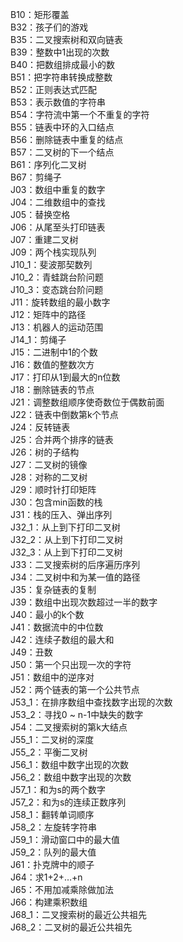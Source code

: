 B10：矩形覆盖  
B32：孩子们的游戏  
B35：二叉搜索树和双向链表  
B39：整数中1出现的次数  
B40：把数组排成最小的数  
B51：把字符串转换成整数  
B52：正则表达式匹配  
B53：表示数值的字符串  
B54：字符流中第一个不重复的字符  
B55：链表中环的入口结点  
B56：删除链表中重复的结点  
B57：二叉树的下一个结点  
B61：序列化二叉树  
B67：剪绳子  
J03：数组中重复的数字  
J04：二维数组中的查找  
J05：替换空格  
J06：从尾至头打印链表  
J07：重建二叉树  
J09：两个栈实现队列  
J10_1：斐波那契数列  
J10_2：青蛙跳台阶问题  
J10_3：变态跳台阶问题  
J11：旋转数组的最小数字  
J12：矩阵中的路径  
J13：机器人的运动范围  
J14_1：剪绳子  
J15：二进制中1的个数  
J16：数值的整数次方  
J17：打印从1到最大的n位数  
J18：删除链表的节点  
J21：调整数组顺序使奇数位于偶数前面  
J22：链表中倒数第k个节点  
J24：反转链表  
J25：合并两个排序的链表  
J26：树的子结构  
J27：二叉树的镜像  
J28：对称的二叉树  
J29：顺时针打印矩阵  
J30：包含min函数的栈  
J31：栈的压入、弹出序列  
J32_1：从上到下打印二叉树  
J32_2：从上到下打印二叉树  
J32_3：从上到下打印二叉树  
J33：二叉搜索树的后序遍历序列  
J34：二叉树中和为某一值的路径  
J35：复杂链表的复制  
J39：数组中出现次数超过一半的数字  
J40：最小的k个数  
J41：数据流中的中位数  
J42：连续子数组的最大和  
J49：丑数  
J50：第一个只出现一次的字符  
J51：数组中的逆序对  
J52：两个链表的第一个公共节点  
J53_1：在排序数组中查找数字出现的次数  
J53_2：寻找0 ~ n-1中缺失的数字  
J54：二叉搜索树的第k大结点  
J55_1：二叉树的深度  
J55_2：平衡二叉树  
J56_1：数组中数字出现的次数  
J56_2：数组中数字出现的次数  
J57_1：和为s的两个数字  
J57_2：和为s的连续正数序列  
J58_1：翻转单词顺序  
J58_2：左旋转字符串  
J59_1：滑动窗口中的最大值  
J59_2：队列的最大值  
J61：扑克牌中的顺子  
J64：求1+2+…+n  
J65：不用加减乘除做加法  
J66：构建乘积数组  
J68_1：二叉搜索树的最近公共祖先  
J68_2：二叉树的最近公共祖先  
